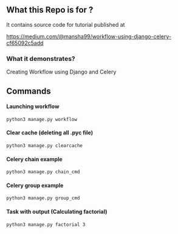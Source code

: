 ## What this Repo is for ?

It contains source code for tutorial published at

https://medium.com/@mansha99/workflow-using-django-celery-cf65092c5add

### What it demonstrates?

Creating Workflow using Django and Celery

## Commands

#### Launching workflow

```console
python3 manage.py workflow
```

#### Clear cache (deleting all .pyc file)

```console
python3 manage.py clearcache
```

#### Celery chain example

```console
python3 manage.py chain_cmd
```

#### Celery group example

```console
python3 manage.py group_cmd
```

#### Task with output (Calculating factorial)

```console
python3 manage.py factorial 3
```
